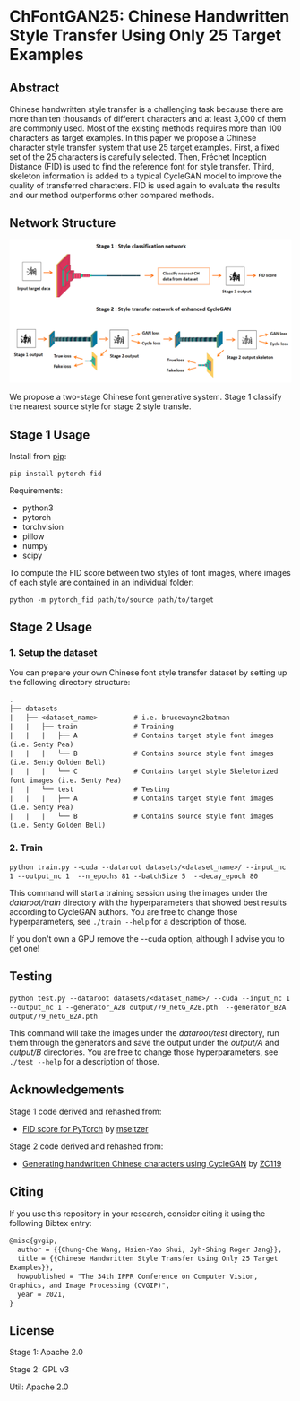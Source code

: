 # ChFontGAN25: Chinese Handwritten Style Transfer Using Only 25 Target Examples


## Abstract
Chinese handwritten style transfer is a challenging task because there are more than ten
thousands of different characters and at least 3,000 of them are commonly used. Most
of the existing methods requires more than 100 characters as target examples. In this
paper we propose a Chinese character style transfer system that use 25 target examples.
First, a fixed set of the 25 characters is carefully selected. Then, Fréchet Inception
Distance (FID) is used to find the reference font for style transfer. Third, skeleton
information is added to a typical CycleGAN model to improve the quality of transferred
characters. FID is used again to evaluate the results and our method outperforms other
compared methods.


## Network Structure
![alt network](assets/Model.png)

We propose a two-stage Chinese font generative system. Stage 1 classify the nearest source style for stage 2 style transfe.

## Stage 1 Usage

Install from [pip](https://pypi.org/project/pytorch-fid/):

```
pip install pytorch-fid
```

Requirements:
- python3
- pytorch
- torchvision
- pillow
- numpy
- scipy

To compute the FID score between two styles of font images, where images of each style are contained in an individual folder:
```
python -m pytorch_fid path/to/source path/to/target
```

## Stage 2 Usage
### 1. Setup the dataset

You can prepare your own Chinese font style transfer dataset by setting up the following directory structure:

    .
    ├── datasets                   
    |   ├── <dataset_name>         # i.e. brucewayne2batman
    |   |   ├── train              # Training
    |   |   |   ├── A              # Contains target style font images (i.e. Senty Pea)
    |   |   |   └── B              # Contains source style font images (i.e. Senty Golden Bell)
    |   |   |   └── C              # Contains target style Skeletonized font images (i.e. Senty Pea)
    |   |   └── test               # Testing
    |   |   |   ├── A              # Contains target style font images (i.e. Senty Pea)
    |   |   |   └── B              # Contains source style font images (i.e. Senty Golden Bell)
    
### 2. Train
```
python train.py --cuda --dataroot datasets/<dataset_name>/ --input_nc 1 --output_nc 1  --n_epochs 81 --batchSize 5  --decay_epoch 80

```
This command will start a training session using the images under the *dataroot/train* directory with the hyperparameters that showed best results according to CycleGAN authors. You are free to change those hyperparameters, see ```./train --help``` for a description of those.

If you don't own a GPU remove the --cuda option, although I advise you to get one!

## Testing
```
python test.py --dataroot datasets/<dataset_name>/ --cuda --input_nc 1 --output_nc 1 --generator_A2B output/79_netG_A2B.pth  --generator_B2A output/79_netG_B2A.pth
```
This command will take the images under the *dataroot/test* directory, run them through the generators and save the output under the *output/A* and *output/B* directories. You are free to change those hyperparameters, see ```./test --help``` for a description of those.

## Acknowledgements
Stage 1 code derived and rehashed from:

* [FID score for PyTorch](https://github.com/mseitzer/pytorch-fid) by [mseitzer](https://github.com/mseitzer)

Stage 2 code derived and rehashed from:

* [Generating handwritten Chinese characters using CycleGAN](https://github.com/ZC119/Handwritten-CycleGAN) by [ZC119](https://github.com/ZC119)

## Citing

If you use this repository in your research, consider citing it using the following Bibtex entry:

```
@misc{gvgip,
  author = {{Chung-Che Wang, Hsien-Yao Shui, Jyh-Shing Roger Jang}},
  title = {{Chinese Handwritten Style Transfer Using Only 25 Target Examples}},
  howpublished = "The 34th IPPR Conference on Computer Vision, Graphics, and Image Processing (CVGIP)",
  year = 2021,
}
```

## License

Stage 1: Apache 2.0

Stage 2: GPL v3

Util: Apache 2.0

